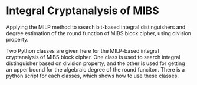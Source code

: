 # Integral Cryptanalysis of MIBS
Applying the MILP method to search bit-based integral distinguishers and degree estimation of the round function of MIBS block cipher, using division property.

Two Python classes are given here for the MILP-based integral cryptanalysis of MIBS block cipher. One class is used to search
integral distinguisher based on division property, and the other is used for getting an upper bound for the algebraic degree 
of the round funciton. There is a python script for each classes, which shows how to use these classes. 
